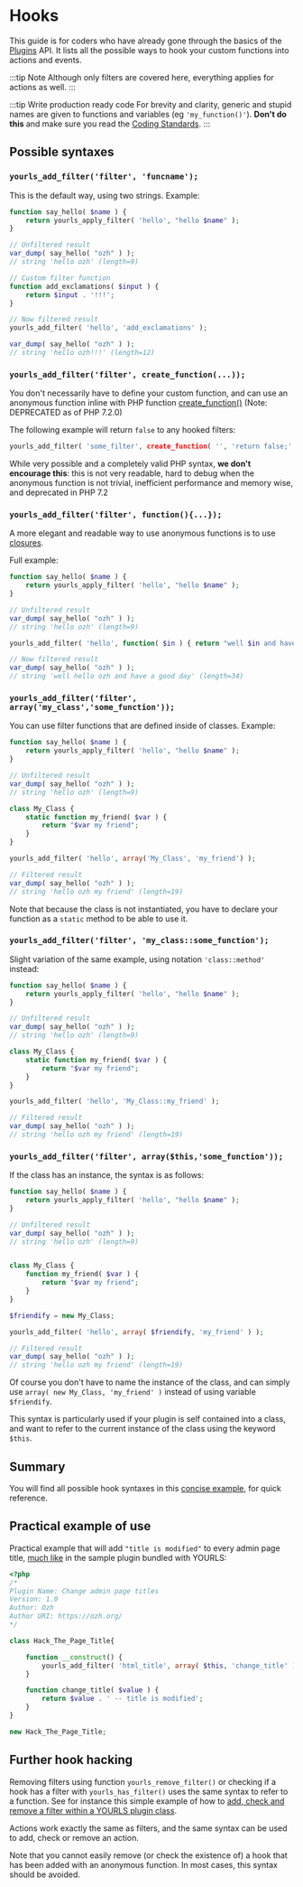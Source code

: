 # Hooks

This guide is for coders who have already gone through the basics of the [Plugins](/docs/development/plugins) API. It lists all the possible ways to hook your custom functions into actions and events.

:::tip Note
Although only filters are covered here, everything applies for actions as well.
:::

:::tip Write production ready code
For brevity and clarity, generic and stupid names are given to functions and variables (eg `'my_function()'`). **Don't do this** and make sure you read the [Coding Standards](/docs/development/coding-standards).
:::

## Possible syntaxes

### `yourls_add_filter('filter', 'funcname');`

This is the default way, using two strings. Example:

```php
function say_hello( $name ) {
    return yourls_apply_filter( 'hello', "hello $name" );
}

// Unfiltered result
var_dump( say_hello( "ozh" ) );
// string 'hello ozh' (length=9)

// Custom filter function
function add_exclamations( $input ) {
    return $input . '!!!';
}

// Now filtered result
yourls_add_filter( 'hello', 'add_exclamations' );

var_dump( say_hello( "ozh" ) );
// string 'hello ozh!!!' (length=12)
```

### `yourls_add_filter('filter', create_function(...));`

You don't necessarily have to define your custom function, and can use an anonymous function inline with PHP function [create_function()](https://php.net/create_function) (Note: DEPRECATED as of PHP 7.2.0)

The following example will return `false` to any hooked filters:

```php
yourls_add_filter( 'some_filter', create_function( '', 'return false;' ) );
```

While very possible and a completely valid PHP syntax, **we don't encourage this**: this is not very readable, hard to debug when the anonymous function is not trivial, inefficient performance and memory wise, and deprecated in PHP 7.2

### `yourls_add_filter('filter', function(){...});`

A more elegant and readable way to use anonymous functions is to use [closures](https://php.net/manual/en/functions.anonymous.php).

Full example:

```php
function say_hello( $name ) {
    return yourls_apply_filter( 'hello', "hello $name" );
}

// Unfiltered result
var_dump( say_hello( "ozh" ) );
// string 'hello ozh' (length=9)

yourls_add_filter( 'hello', function( $in ) { return "well $in and have a good day"; } );

// Now filtered result
var_dump( say_hello( "ozh" ) );
// string 'well hello ozh and have a good day' (length=34)
```

### `yourls_add_filter('filter', array('my_class','some_function'));`

You can use filter functions that are defined inside of classes. Example:

```php
function say_hello( $name ) {
    return yourls_apply_filter( 'hello', "hello $name" );
}

// Unfiltered result
var_dump( say_hello( "ozh" ) );
// string 'hello ozh' (length=9)

class My_Class {
    static function my_friend( $var ) {
        return "$var my friend";
    }
}

yourls_add_filter( 'hello', array('My_Class', 'my_friend') );

// Filtered result
var_dump( say_hello( "ozh" ) );
// string 'hello ozh my friend' (length=19)
```

Note that because the class is not instantiated, you have to declare your function as a `static` method to be able to use it.

### `yourls_add_filter('filter', 'my_class::some_function');`

Slight variation of the same example, using notation `'class::method'` instead:

```php
function say_hello( $name ) {
    return yourls_apply_filter( 'hello', "hello $name" );
}

// Unfiltered result
var_dump( say_hello( "ozh" ) );
// string 'hello ozh' (length=9)

class My_Class {
    static function my_friend( $var ) {
        return "$var my friend";
    }
}

yourls_add_filter( 'hello', 'My_Class::my_friend' );

// Filtered result
var_dump( say_hello( "ozh" ) );
// string 'hello ozh my friend' (length=19)
```

### `yourls_add_filter('filter', array($this,'some_function'));`

If the class has an instance, the syntax is as follows:

```php
function say_hello( $name ) {
    return yourls_apply_filter( 'hello', "hello $name" );
}

// Unfiltered result
var_dump( say_hello( "ozh" ) );
// string 'hello ozh' (length=9)


class My_Class {
    function my_friend( $var ) {
        return "$var my friend";
    }
}

$friendify = new My_Class;

yourls_add_filter( 'hello', array( $friendify, 'my_friend' ) );

// Filtered result
var_dump( say_hello( "ozh" ) );
// string 'hello ozh my friend' (length=19)
```

Of course you don't have to name the instance of the class, and can simply use `array( new My_Class, 'my_friend' )` instead of using variable `$friendify`.

This syntax is particularly used if your plugin is self contained into a class, and want to refer to the current instance of the class using the keyword `$this`.

## Summary

You will find all possible hook syntaxes in this [concise example](https://gist.github.com/ozh/bf5a3c6e03f0fef89d849cb76fae49d3), for quick reference.

## Practical example of use

Practical example that will add `"title is modified"` to every admin page title, [much like](https://github.com/YOURLS/YOURLS/blob/1.7/user/plugins/sample-plugin/plugin.php#L51:L60) in the sample plugin bundled with YOURLS:

```php
<?php
/*
Plugin Name: Change admin page titles
Version: 1.0
Author: Ozh
Author URI: https://ozh.org/
*/

class Hack_The_Page_Title{

    function __construct() {
        yourls_add_filter( 'html_title', array( $this, 'change_title' ) );
    }

    function change_title( $value ) {
        return $value . ' -- title is modified';
    }
}

new Hack_The_Page_Title;
```

## Further hook hacking

Removing filters using function `yourls_remove_filter()` or checking if a hook has a filter with `yourls_has_filter()` uses the same syntax to refer to a function. See for instance this simple example of how to [add, check and remove a filter within a YOURLS plugin class](https://gist.github.com/ozh/988a49419d4b34c431ad).

Actions work exactly the same as filters, and the same syntax can be used to add, check or remove an action.

Note that you cannot easily remove (or check the existence of) a hook that has been added with an anonymous function. In most cases, this syntax should be avoided.
